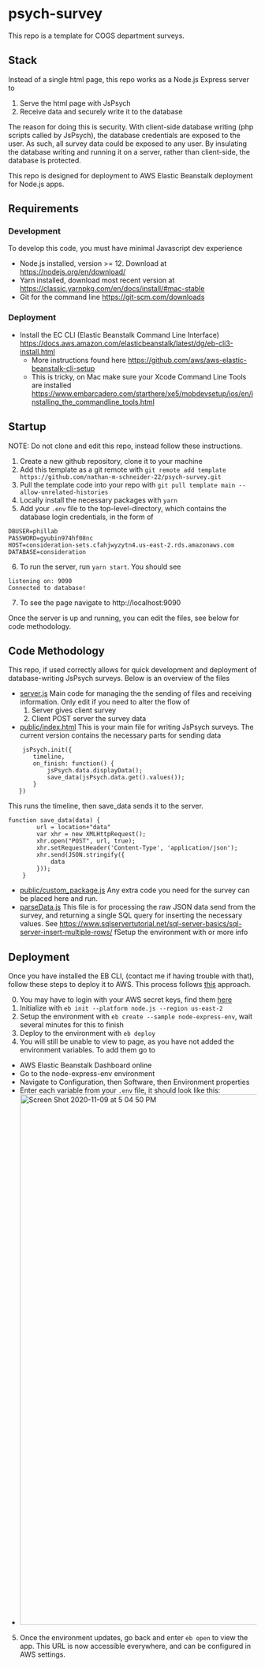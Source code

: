 # psych-survey

This repo is a template for COGS department surveys.

## Stack
Instead of a single html page, this repo works as a Node.js Express server to
1) Serve the html page with JsPsych
2) Receive data and securely write it to the database

The reason for doing this is security. With client-side database writing (php scripts called by JsPsych), the database credentials are exposed to the user. As such, all survey data could be exposed to any user. By insulating the database writing and running it on a server, rather than client-side, the database is protected. 



This repo is designed for deployment to AWS Elastic Beanstalk deployment for Node.js apps. 

## Requirements

### Development

To develop this code, you must have minimal Javascript dev experience
 - Node.js installed, version >= 12. Download at https://nodejs.org/en/download/
 - Yarn installed, download most recent version at https://classic.yarnpkg.com/en/docs/install/#mac-stable
 - Git for the command line https://git-scm.com/downloads

 
### Deployment 
 - Install the EC CLI (Elastic Beanstalk Command Line Interface) https://docs.aws.amazon.com/elasticbeanstalk/latest/dg/eb-cli3-install.html
    - More instructions found here https://github.com/aws/aws-elastic-beanstalk-cli-setup
    - This is tricky, on Mac make sure your Xcode Command Line Tools are installed https://www.embarcadero.com/starthere/xe5/mobdevsetup/ios/en/installing_the_commandline_tools.html
 
 ## Startup
 
 NOTE: Do not clone and edit this repo, instead follow these instructions. 
 1) Create a new github repository, clone it to your machine
 2) Add this template as a git remote with `git remote add template https://github.com/nathan-m-schneider-22/psych-survey.git`
 3) Pull the template code into your repo with `git pull template main --allow-unrelated-histories`
 4) Locally install the necessary packages with `yarn`
 5) Add your `.env` file to the top-level-directory, which contains the database login credentials, in the form of 
 ```
DBUSER=phillab
PASSWORD=gyubin974hf08nc
HOST=consideration-sets.cfahjwyzytn4.us-east-2.rds.amazonaws.com
DATABASE=consideration
```
 6) To run the server, run `yarn start`. You should see 
 ```
 listening on: 9090
Connected to database!
```
7) To see the page navigate to http://localhost:9090 

Once the server is up and running, you can edit the files, see below for code methodology. 

## Code Methodology
This repo, if used correctly allows for quick development and deployment of database-writing JsPsych surveys. Below is an overview of the files 
 - [server.js](server.js) Main code for managing the the sending of files and receiving information. Only edit if you need to alter the flow of 
    1) Server gives client survey
    2) Client POST server the survey data
 - [public/index.html](public/index.html) This is your main file for writing JsPsych surveys. The current version contains the necessary parts for sending data
 ```
     jsPsych.init({
        timeline,
        on_finish: function() {
            jsPsych.data.displayData();
            save_data(jsPsych.data.get().values());
        }
    })
```
This runs the timeline, then save_data sends it to the server. 
```    
function save_data(data) {
        url = location+"data"
        var xhr = new XMLHttpRequest();
        xhr.open("POST", url, true);
        xhr.setRequestHeader('Content-Type', 'application/json');
        xhr.send(JSON.stringify({
            data
        }));
    }
```
 - [public/custom_package.js](public/custom_package.js) Any extra code you need for the survey can be placed here and run. 
 - [parseData.js](parseData.js) This file is for processing the raw JSON data send from the survey, and returning a single SQL query for inserting the necessary values. See https://www.sqlservertutorial.net/sql-server-basics/sql-server-insert-multiple-rows/ fSetup the environment with or more info 
 
 
 ## Deployment
 Once you have installed the EB CLI, (contact me if having trouble with that), follow these steps to deploy it to AWS. This process follows [this](https://docs.aws.amazon.com/elasticbeanstalk/latest/dg/create_deploy_nodejs_express.html) approach. 
 
 0) You may have to login with your AWS secret keys, find them [here](https://console.aws.amazon.com/iam/home?region=us-east-2#/security_credentials)
 1) Initialize with `eb init --platform node.js --region us-east-2`
 2) Setup the environment with `eb create --sample node-express-env`, wait several minutes for this to finish
 3) Deploy to the environment with `eb deploy`
 4) You will still be unable to view to page, as you have not added the environment variables. To add them go to 
   - AWS Elastic Beanstalk Dashboard online
   - Go to the node-express-env environment
   - Navigate to Configuration, then Software, then Environment properties
   - Enter each variable from your `.env` file, it should look like this:
   - <img width="1076" alt="Screen Shot 2020-11-09 at 5 04 50 PM" src="https://user-images.githubusercontent.com/48935297/98601973-c1bce200-22ad-11eb-9f2d-ca81a42fe400.png">
  5) Once the environment updates, go back and enter `eb open` to view the app. This URL is now accessible everywhere, and can be configured in AWS settings. 
   
